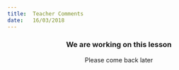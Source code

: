 ```yaml
---
title:  Teacher Comments
date:   16/03/2018
---
```


### <center>We are working on this lesson</center>
<center>Please come back later</center>
